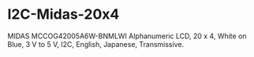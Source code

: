 # I2C-Midas-20x4
MIDAS MCCOG42005A6W-BNMLWI  Alphanumeric LCD, 20 x 4, White on Blue, 3 V to 5 V, I2C, English, Japanese, Transmissive.
